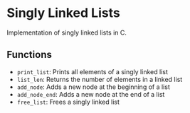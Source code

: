 # Singly Linked Lists

Implementation of singly linked lists in C.

## Functions

- `print_list`: Prints all elements of a singly linked list
- `list_len`: Returns the number of elements in a linked list
- `add_node`: Adds a new node at the beginning of a list
- `add_node_end`: Adds a new node at the end of a list
- `free_list`: Frees a singly linked list
